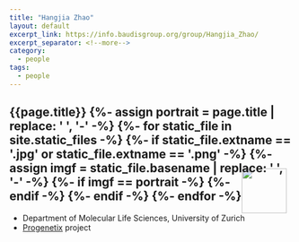 ```yaml
---
title: "Hangjia Zhao"
layout: default
excerpt_link: https://info.baudisgroup.org/group/Hangjia_Zhao/
excerpt_separator: <!--more-->
category:
  - people
tags:
  - people
---
```


<h2>{{page.title}}
{%- assign portrait = page.title | replace: ' ', '-' -%}
{%- for static_file in site.static_files -%}
    {%- if static_file.extname == '.jpg' or static_file.extname == '.png'  -%}
        {%- assign imgf = static_file.basename | replace: ' ', '-' -%}
        {%- if imgf == portrait -%}
<img style="float: right; width: 80px; margin-top: -12px; margin-right: 10px; margin-bottom: -50px;" src="{{ static_file.path | relative_url}}" />
        {%- endif -%}
    {%- endif -%}
{%- endfor -%}</h2>

* Department of Molecular Life Sciences, University of Zurich
* [Progenetix](http://progenetix.org) project

<!--more-->
